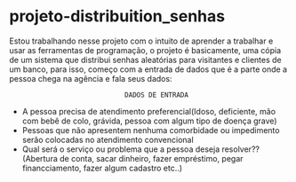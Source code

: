 # projeto-distribuition_senhas 

Estou trabalhando nesse projeto com o intuito de aprender a trabalhar e usar as ferramentas de programação, o projeto é basicamente, 
uma cópia de um sistema que distribui senhas aleatórias para visitantes e clientes de um banco, para isso, começo com a entrada de dados que é a parte onde 
a pessoa chega na agência e fala seus dados:

                                 DADOS DE ENTRADA
- A pessoa precisa de atendimento preferencial(Idoso, deficiente, mão com bebê de colo, grávida, pessoa com algum tipo de doença grave)
- Pessoas que não apresentem nenhuma comorbidade ou impedimento serão colocadas no atendimento convencional
- Qual será o serviço ou problema que a pessoa deseja resolver?? (Abertura de conta, sacar dinheiro, fazer empréstimo, pegar financciamento, fazer algum cadastro etc..)
